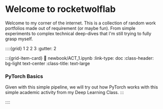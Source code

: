# Welcome to rocketwolflab

Welcome to my corner of the internet. This is a collection of random work portfolios made out of requirement (or maybe fun). From simple experiments to complex technical deep-dives that I'm still trying to fully grasp myself.
</br>

::::{grid} 1 2 2 3
:gutter: 2

:::{grid-item-card} 
:link: newbook/ACT_1.ipynb
:link-type: doc
:class-header: bg-light text-center
:class-title: text-large

### PyTorch Basics

Given with this simple pipeline, we will try out how PyTorch works with this simple academic activity from my Deep Learning Class.
:::

::::